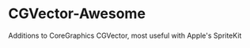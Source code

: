 CGVector-Awesome
================

Additions to CoreGraphics CGVector, most useful with Apple's SpriteKit
